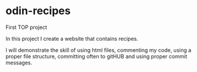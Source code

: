 # odin-recipes
First TOP project

In this project I create a website that contains recipes.

I will demonstrate the skill of using html files, commenting my code, using a proper file structure, committing often to gitHUB and using proper commit messages.
